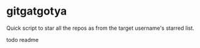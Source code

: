 # gitgatgotya

Quick script to star all the repos as from the target username's starred list.

todo readme


